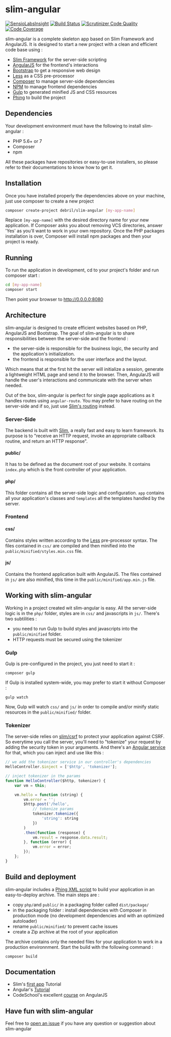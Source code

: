 # slim-angular

[![SensioLabsInsight](https://insight.sensiolabs.com/projects/482685e6-d5b5-4801-809e-4591743a1b96/small.png)](https://insight.sensiolabs.com/projects/482685e6-d5b5-4801-809e-4591743a1b96)
[![Build Status](https://travis-ci.org/alexdebril/slim-angular.svg?branch=master)](https://travis-ci.org/alexdebril/slim-angular)
[![Scrutinizer Code Quality](https://scrutinizer-ci.com/g/alexdebril/slim-angular/badges/quality-score.png?b=master)](https://scrutinizer-ci.com/g/alexdebril/slim-angular/?branch=master)
[![Code Coverage](https://scrutinizer-ci.com/g/alexdebril/slim-angular/badges/coverage.png?b=master)](https://scrutinizer-ci.com/g/alexdebril/slim-angular/?branch=master)

slim-angular is a complete skeleton app based on Slim Framework and AngularJS. It is designed to start a new project with a clean and efficient code base using : 

- [Slim Framework](http://www.slimframework.com) for the server-side scripting
- [AngularJS](https://angularjs.org) for the frontend's interactions
- [Bootstrap](http://getbootstrap.com) to get a responsive web design
- [Less](http://lesscss.org) as a CSS pre-processor
- [Composer](https://getcomposer.org) to manage server-side dependencies
- [NPM](http://npmjs.org) to manage frontend dependencies
- [Gulp](http://gulpjs.com) to generated minified JS and CSS resources
- [Phing](https://www.phing.info) to build the project

## Dependencies

Your development environment must have the following to install slim-angular : 

- PHP 5.6+ or 7
- Composer
- npm

All these packages have repositories or easy-to-use installers, so please refer to their documentations to know how to get it.

## Installation

Once you have installed properly the dependencies above on your machine, just use composer to create a new project

```bash
composer create-project debril/slim-angular [my-app-name]
```

Replace `[my-app-name]` with the desired directory name for your new application. If Composer asks you about removing VCS directories, answer 'Yes' as you'll want to work in your own repository. Once the PHP packages installation is over, Composer will install npm packages and then your project is ready.

## Running

To run the application in development, cd to your project's folder and run composer start : 


```bash
cd [my-app-name]
composer start
```

Then point your browser to http://0.0.0.0:8080

## Architecture

slim-angular is designed to create efficient websites based on PHP, AngularJS and Bootstrap. The goal of slim-angular is to share responsibilities between the server-side and the frontend :

- the server-side is responsible for the business logic, the security and the application's initialization.
- the frontend is responsible for the user interface and the layout.

Which means that at the first hit the server will initialize a session, generate a lightweight HTML page and send it to the browser. Then, AngularJS will handle the user's interactions and communicate with the server when needed.

Out of the box, slim-angular is perfect for single page applications as it handles routes using `angular-route`. You may prefer to have routing on the server-side and if so, just use [Slim's routing](http://www.slimframework.com/docs/objects/router.html) instead.

### Server-Side

The backend is built with [Slim](http://www.slimframework.com/docs/), a really fast and easy to learn framework. Its purpose is to "receive an HTTP request, invoke an appropriate callback routine, and return an HTTP response".

#### public/

It has to be defined as the document root of your website. It contains `index.php` which is the front controller of your application.

#### php/

This folder contains all the server-side logic and configuration. `app` contains all your application's classes and `templates` all the templates handled by the server.

### Frontend

#### css/

Contains styles written according to the [Less](http://lesscss.org) pre-processor syntax. The files contained in `css/` are compiled and then minified into the `public/minified/styles.min.css` file.

#### js/

Contains the frontend application built with AngularJS. The files contained in `js/` are also minified, this time in the `public/minified/app.min.js` file.

## Working with slim-angular

Working in a project created wit slim-angular is easy. All the server-side logic is in the `php/` folder, styles are in `css/` and javascripts in `js/`. There's two subtilities : 

 - you need to run Gulp to build styles and javascripts into the `public/minified` folder.
 - HTTP requests must be secured using the tokenizer
 
### Gulp

Gulp is pre-configured in the project, you just need to start it : 

```shell
composer gulp
```

If Gulp is installed system-wide, you may prefer to start it without Composer : 

```shell
gulp watch
```

Now, Gulp will watch `css/` and `js/` in order to compile and/or minify static resources in the `public/minified/` folder.

### Tokenizer

The server-side relies on [slim/csrf](https://github.com/slimphp/Slim-Csrf) to protect your application against CSRF. So everytime you call the server, you'll need to "tokenize" your request by adding the security token in your arguments. And there's an [Angular service](https://github.com/alexdebril/slim-angular/blob/master/js/app.js#L3) for that, which you can inject and use like this : 

```js
// we add the tokenizer service in our controller's dependencies
HelloController.$inject = ['$http', 'tokenizer'];

// inject tokenizer in the params
function HelloController($http, tokenizer) {
    var vm = this;

    vm.hello = function (string) {
        vm.error = '';
        $http.post('/hello',
            // tokenize params
            tokenizer.tokenize({
                'string': string
            })
        )
        .then(function (response) {
            vm.result = response.data.result;
        }, function (error) {
            vm.error = error;
        });
    };
}
```

## Build and deployment

slim-angular includes a [Phing XML script](https://github.com/alexdebril/slim-angular/blob/master/build.xml) to build your application in an easy-to-deploy archive. The main steps are : 

 - copy `php/`and `public/` in a packaging folder called `dist/package/`
 - in the packaging folder : install dependencies with Composer in production mode (no development dependencies and with an optimized autoloader)
 - rename `public/minified/` to prevent cache issues
 - create a Zip archive at the root of your application
 
The archive contains only the needed files for your application to work in a production environnment. Start the build with the following command : 

```shell
composer build
```

## Documentation

 - Slim's [first app](http://www.slimframework.com/docs/tutorial/first-app.html) Tutorial
 - Angular's [Tutorial](https://docs.angularjs.org/tutorial)
 - CodeSchool's excellent [course](https://www.codeschool.com/courses/shaping-up-with-angular-js) on AngularJS

## Have fun with slim-angular

Feel free to [open an issue](https://github.com/alexdebril/slim-angular/issues) if you have any question or suggestion about slim-angular
